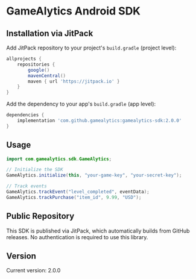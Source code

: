 # GameAlytics Android SDK

## Installation via JitPack

Add JitPack repository to your project's `build.gradle` (project level):

```gradle
allprojects {
    repositories {
        google()
        mavenCentral()
        maven { url 'https://jitpack.io' }
    }
}
```

Add the dependency to your app's `build.gradle` (app level):

```gradle
dependencies {
    implementation 'com.github.gamealytics:gamealytics-sdk:2.0.0'
}
```

## Usage

```java
import com.gamealytics.sdk.GameAlytics;

// Initialize the SDK
GameAlytics.initialize(this, "your-game-key", "your-secret-key");

// Track events
GameAlytics.trackEvent("level_completed", eventData);
GameAlytics.trackPurchase("item_id", 9.99, "USD");
```

## Public Repository

This SDK is published via JitPack, which automatically builds from GitHub releases. No authentication is required to use this library.

## Version

Current version: 2.0.0
